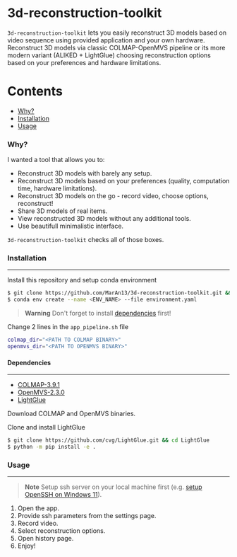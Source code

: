 # 3d-reconstruction-toolkit

`3d-reconstruction-toolkit` lets you easily reconstruct 3D models based on video sequence using provided application and your own hardware. Reconstruct 3D models via classic COLMAP-OpenMVS pipeline or its more modern variant (ALIKED + LightGlue) choosing reconstruction options based on your preferences and hardware limitations.

Contents
========


* [Why?](#why)
* [Installation](#installation)
* [Usage](#usage)



### Why?

I wanted a tool that allows you to:

+ Reconstruct 3D models with barely any setup.
+ Reconstruct 3D models based on your preferences (quality, computation time, hardware limitations).
+ Reconstruct 3D models on the go - record video, choose options, reconstruct!
+ Share 3D models of real items.
+ View reconstructed 3D models without any additional tools.
+ Use beautifull minimalistic interface. 

`3d-reconstruction-toolkit` checks all of those boxes.

### Installation
---

Install this repository and setup conda environment

```bash
$ git clone https://github.com/MarAn13/3d-reconstruction-toolkit.git && cd 3d-reconstruction-toolkit
$ conda env create --name <ENV_NAME> --file environment.yaml
```

> **Warning**
> Don't forget to install [dependencies](#dependencies) first!

Change 2 lines in the `app_pipeline.sh` file

```bash
colmap_dir="<PATH TO COLMAP BINARY>"
openmvs_dir="<PATH TO OPENMVS BINARY>"
```

#### Dependencies
---

- [COLMAP-3.9.1](https://github.com/colmap/colmap/releases/tag/3.9.1)
- [OpenMVS-2.3.0](https://github.com/cdcseacave/openMVS/releases/tag/v2.3.0)
- [LightGlue](https://github.com/cvg/LightGlue)

Download COLMAP and OpenMVS binaries.

Clone and install LightGlue

```bash
$ git clone https://github.com/cvg/LightGlue.git && cd LightGlue
$ python -m pip install -e .
```

### Usage
---

> **Note**
> Setup ssh server on your local machine first (e.g. [setup OpenSSH on Windows 11](https://learn.microsoft.com/en-us/windows-server/administration/openssh/openssh_install_firstuse?tabs=gui)).

1. Open the app.
1. Provide ssh parameters from the settings page.
2. Record video.
3. Select reconstruction options.
4. Open history page.
5. Enjoy!